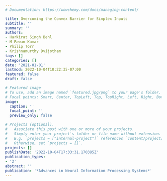 ```yaml
---
# Documentation: https://wowchemy.com/docs/managing-content/

title: Overcoming the Convex Barrier for Simplex Inputs
subtitle: ''
summary: ''
authors:
- Harkirat Singh Behl
- M Pawan Kumar
- Philip Torr
- Krishnamurthy Dvijotham
tags: []
categories: []
date: '2021-01-01'
lastmod: 2022-10-04T10:22:35-07:00
featured: false
draft: false

# Featured image
# To use, add an image named `featured.jpg/png` to your page's folder.
# Focal points: Smart, Center, TopLeft, Top, TopRight, Left, Right, BottomLeft, Bottom, BottomRight.
image:
  caption: ''
  focal_point: ''
  preview_only: false

# Projects (optional).
#   Associate this post with one or more of your projects.
#   Simply enter your project's folder or file name without extension.
#   E.g. `projects = ["internal-project"]` references `content/project/deep-learning/index.md`.
#   Otherwise, set `projects = []`.
projects: []
publishDate: '2022-10-04T17:33:31.170385Z'
publication_types:
- '2'
abstract: ''
publication: '*Advances in Neural Information Processing Systems*'
---
```

